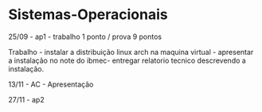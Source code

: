 # Sistemas-Operacionais

 25/09 - ap1 - trabalho 1 ponto / prova 9 pontos 

 Trabalho - instalar a distribuição linux arch na maquina virtual - apresentar a instalação no note do ibmec- entregar relatorio tecnico descrevendo a instalação.

 13/11 - AC - Apresentação

 27/11 - ap2
